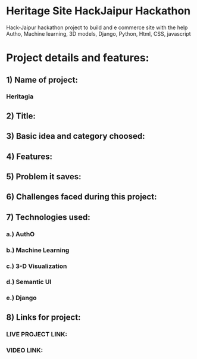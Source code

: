 # Heritage Site HackJaipur Hackathon
Hack-Jaipur hackathon project to build and e commerce site with the help Autho, Machine learning, 3D models,  Django, Python, Html, CSS, javascript

# Project details and features:
## 1) Name of project:
### Heritagia

## 2) Title:

## 3) Basic idea and category choosed:

## 4) Features:

## 5) Problem it saves:

## 6) Challenges faced during this project:

## 7) Technologies used:
### a.) AuthO
### b.) Machine Learning
### c.) 3-D Visualization
### d.) Semantic UI
### e.) Django



## 8) Links for project:
### LIVE PROJECT LINK: 
### VIDEO LINK: 

##  
